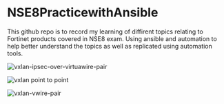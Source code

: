 # NSE8PracticewithAnsible
This github repo is to record my learning of diffirent topics relating to Fortinet products covered in NSE8 exam. Using ansible and automation to help better understand the topics as well as replicated using automation tools.

![vxlan-ipsec-over-virtuawire-pair](https://github.com/MikeWissa/NSE8PracticewithAnsible/tree/main/labs-vxlan/vxlan-ipsec-vwirepair-lab)

![vxlan point to point](https://github.com/MikeWissa/NSE8PracticewithAnsible/tree/main/labs-vxlan/vxlan-point-to-point)

![vxlan-vwire-pair](https://github.com/MikeWissa/NSE8PracticewithAnsible/tree/main/labs-vxlan/vxlan-vwire-pair)
